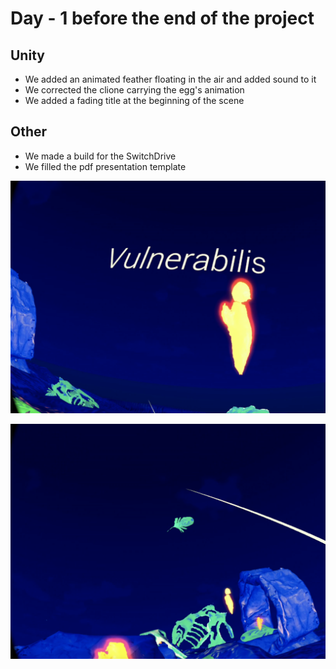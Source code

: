 # Day - 1 before the end of the project

## Unity

- We added an animated feather floating in the air and added sound to it
- We corrected the clione carrying the egg's animation
- We added a fading title at the beginning of the scene

## Other

- We made a build for the SwitchDrive
- We filled the pdf presentation template

![](pictures/pic_15_06_2023/title.png)

![](pictures/pic_15_06_2023/feather.png)
